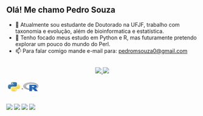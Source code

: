 ## Olá! Me chamo Pedro Souza

- 🔭 Atualmente sou estudante de Doutorado na UFJF, trabalho com taxonomia e evolução, além de bioinformatica e estatística.  
- 🌱 Tenho focado meus estudo em Python e R, mas futuramente pretendo explorar um pouco do mundo do Perl.
- 📫 Para falar comigo mande e-mail para: pedromsouza0@gmail.com

##

<div align="center">
  <a href="https://github.com/Souza-Msc">
  <img height="170em" src="https://github-readme-stats.vercel.app/api?username=Souza-Msc&show_icons=true&theme=tokyonight&include_all_commits=true&count_private=true"/>
  <img height="170em" src="https://github-readme-stats.vercel.app/api/top-langs/?username=Souza-Msc&layout=compact&langs_count=7&theme=tokyonight"/>
 </div>
<div style="display: inline_block"><br>
  <img align="center" alt="Pedro-Python" height="30" width="40" src="https://raw.githubusercontent.com/devicons/devicon/master/icons/python/python-original.svg">
  <img align="center" alt="Pedro-R" height="30" width="40" src="https://github.com/devicons/devicon/blob/master/icons/r/r-original.svg">
</div>

##

<div> 
  <a href="https://www.instagram.com/pedro_msz/" target="_blank"><img src="https://img.shields.io/badge/-Instagram-%23E4405F?style=for-the-badge&logo=instagram&logoColor=white" target="_blank"></a>
 <a href="https://discord.gg/wagxzStdcR" target="_blank"><img src="https://img.shields.io/badge/Discord-7289DA?style=for-the-badge&logo=discord&logoColor=white" target="_blank"></a> 
  <a href = "mailto:pedromsouza0@gmail.com"><img src="https://img.shields.io/badge/-Gmail-%23333?style=for-the-badge&logo=gmail&logoColor=white" target="_blank"></a>
  <a href="https://www.linkedin.com/in/pedro-mendes-de-souza-1107b41b1/" target="_blank"><img src="https://img.shields.io/badge/-LinkedIn-%230077B5?style=for-the-badge&logo=linkedin&logoColor=white" target="_blank"></a> 
</div>
